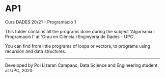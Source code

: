 # AP1
Curs DADES 20/21 - Programació 1

This folder contains all the programs done during the subject 'Algorísmia i Programació I' at 'Grau en Ciència i Enginyeria de Dades - UPC'.

You can find from little programs of loops or vectors, to programs using recursion and data structures.

- - -

Developed by Pol Lizaran Campano, Data Science and Engineering student at UPC, 2020
